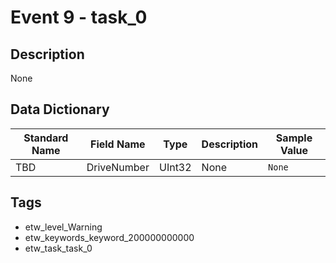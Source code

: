 # Event 9 - task_0

## Description
None

## Data Dictionary
|Standard Name|Field Name|Type|Description|Sample Value|
|---|---|---|---|---|
|TBD|DriveNumber|UInt32|None|`None`|

## Tags
* etw_level_Warning
* etw_keywords_keyword_200000000000
* etw_task_task_0